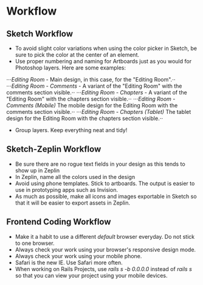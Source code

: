 # Workflow

## Sketch Workflow
- To avoid slight color variations when using the color picker in Sketch, be sure to pick the color at the center of an element.
- Use proper numbering and naming for Artboards just as you would for Photoshop layers. Here are some examples:

⋅⋅⋅*Editing Room* - Main design, in this case, for the "Editing Room".⋅⋅
⋅⋅⋅*Editing Room - Comments* - A variant of the "Editing Room" with the comments section visible.⋅⋅
⋅⋅⋅*Editing Room - Chapters* - A variant of the "Editing Room" with the chapters section visible.⋅⋅
⋅⋅⋅*Editing Room - Comments (Mobile)* The mobile design for the Editing Room with the comments section visible.⋅⋅
⋅⋅⋅*Editing Room - Chapters (Tablet)* The tablet design for the Editing Room with the chapters section visible.⋅⋅

- Group layers. Keep everything neat and tidy!

## Sketch-Zeplin Workflow
- Be sure there are no rogue text fields in your design as this tends to show up in Zeplin
- In Zeplin, name all the colors used in the design
- Avoid using phone templates. Stick to artboards. The output is easier to use in prototyping apps such as Invision.
- As much as possible, make all icons and images exportable in Sketch so that it will be easier to export assets in Zeplin.

## Frontend Coding Workflow
- Make it a habit to use a different *default* browser everyday. Do not stick to one browser.
- Always check your work using your browser's responsive design mode.
- Always check your work using your mobile phone.
- Safari is the new IE. Use Safari more often.
- When working on Rails Projects, use *rails s -b 0.0.0.0* instead of *rails s* so that you can view your project using your mobile devices.

